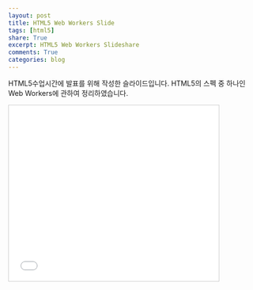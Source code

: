```yaml
---
layout: post
title: HTML5 Web Workers Slide
tags: [html5]
share: True
excerpt: HTML5 Web Workers Slideshare
comments: True
categories: blog
---
```


HTML5수업시간에 발표를 위해 작성한 슬라이드입니다. 
HTML5의 스펙 중 하나인 Web Workers에 관하여 정리하였습니다.

<iframe src="//www.slideshare.net/slideshow/embed_code/40451621" width="425" height="355" frameborder="0" marginwidth="0" marginheight="0" scrolling="no" style="border:1px solid #CCC; border-width:1px; margin-bottom:5px; max-width: 100%;" allowfullscreen> </iframe> 
